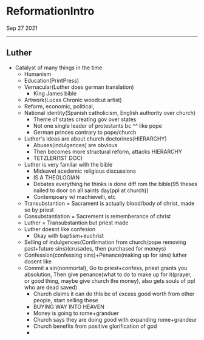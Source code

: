 # ReformationIntro
Sep 27 2021
***
## Luther
 - Catalyst of many things in the time
   - Humanism
   - Education(PrintPress)
   - Vernacular(Luther does german translation)
     - King James bible
   - Artwork(Lucas Chronic woodcut artist)
   - Reform, economic, political, 
   - National identity(Spanish catholicism, English authority over church)
     - Theme of states creating gov over states 
     - Not one single leader of protestants bc ^^ like pope
     - German princes contrary to pope/church
   - Luther's ideas are about church doctorines(HIERARCHY)
     - Abuses(indulgences) are obvious
     - Then becomes more structural reform, attacks HIERARCHY
     - TETZLER(1ST DOC)
   - Luther is very familar with the bible 
     - Mideavel acedemic religious discussions
     - IS A THEOLOGIAN
     - Debates everything he thinks is done diff rom the bible(95 theses nailed to door on all saints day(ppl at church))
     - Contempoary w/ machievelli, etc 
   - Transubstantion = Sacrament is actually blood/body of christ, made so by priest
   - Consubstantiation = Sacrement is rememberance of christ 
   - Luther = Transubstantion but priest made
   - Luther doesnt like confesion
     - Okay with baptism+euchrist
   - Selling of indulgences(Confirmation from church/pope removing past+future sins)(crusades, then purchased for moneys)
   - Confession(confessing sins)+Penance(making up for sins) luther dosent like 
   - Commit a sin(nonmortal), Go to priest+confess, priest grants you absolution, Then give penance(what to do to make up for it(prayer, or good thing, maybe give church the money), also gets souls of ppl who are dead saved)
     - Church claims it can do this bc of excess good worth from other people, start selling these 
     - BUYING WAY INTO HEAVEN
     - Money is going to rome+granduer
     - Church says they are doing good with expanding rome+grandeur 
     - Church benefits from positive glorification of god
     - 